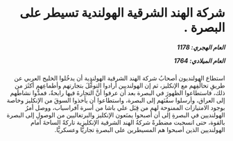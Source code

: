 <h1 dir="rtl">شركة الهند الشرقية الهولندية تسيطر على البصرة .</h1>

<h5 dir="rtl">العام الهجري:  1178

العام الميلادي: 1764

</h5>

<p dir="rtl">استطاع الهولنديون أصحابُ شركة الهند الشرقية الهولندية أن يدخُلوا الخليج العربي عن طريقِ تحالُفِهم مع الإنكليز، ثم إن الهولنديين أرادوا التوغُّلَ بتجارتهم وأطماعِهم أكثَرَ من ذلك، فاستطاعوا الظهورَ في البصرة بعد أن عرفوا أنَّ التجارةَ فيها رابحةٌ، فمدُّوا نشاطَهم إلى العراق، وأرسلوا سفُنَهم إلى البصرة، واستطاعوا أن يأخذوا السوقَ من الإنكليز وخاصة بوجود الامتيازات الممنوحة لهم من قِبَل علي باشا من أسرة آفراسياب، ووصل أمرُ الهولنديين في البصرةِ إلى أن أصبحوا يمنَعون الإنكليز والبرتغاليين من الوصولِ إلى البصرة بالقوة، حتى انسحبت مضطرةً شركةُ الهند الشرقية الإنكليزية تاركةً الساحةَ أمام الهولنديين الذين أصبحوا هم المسيطرين على البصرةِ تجاريًّا وعسكريًّا.</p></br>
